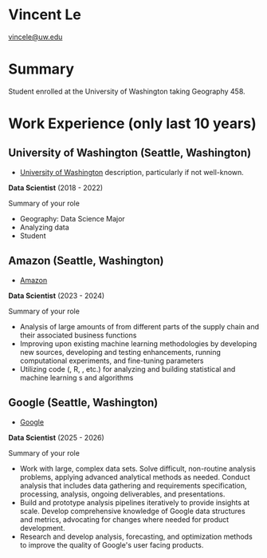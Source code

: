 # Vincent Le

vincele@uw.edu

# Summary

Student enrolled at the University of Washington taking Geography 458.

# Work Experience (only last 10 years)

## University of Washington (Seattle, Washington)

* [University of Washington][] description, particularly if not well-known.

**Data Scientist** (2018 - 2022)

Summary of your role

- Geography: Data Science Major
- Analyzing data
- Student

## Amazon (Seattle, Washington)
* [Amazon][]

**Data Scientist** (2023 - 2024)

Summary of your role

- Analysis of large amounts of from different parts of the supply chain and their associated business functions
- Improving upon existing machine learning methodologies by developing new sources, developing and testing enhancements, running computational experiments, and fine-tuning parameters
- Utilizing code (, R, , etc.) for analyzing and building statistical and machine learning s and algorithms

## Google (Seattle, Washington)
* [Google][]

**Data Scientist** (2025 - 2026)

Summary of your role

- Work with large, complex data sets. Solve difficult, non-routine analysis problems, applying advanced analytical methods as needed. Conduct analysis that includes data gathering and requirements specification, processing, analysis, ongoing deliverables, and presentations.
- Build and prototype analysis pipelines iteratively to provide insights at scale. Develop comprehensive knowledge of Google data structures and metrics, advocating for changes where needed for product development.
- Research and develop analysis, forecasting, and optimization methods to improve the quality of Google's user facing products.


[University of Washington]: https://www.washington.edu
[Amazon]: https://www.amazon.com/
[Google]: https://www.google.com/